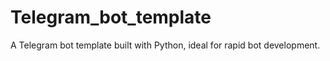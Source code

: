 # Telegram_bot_template
A Telegram bot template built with Python, ideal for rapid bot development.
